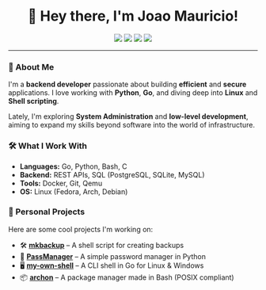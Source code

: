 <h1 align="center">👋 Hey there, I'm Joao Mauricio!</h1>

<p align="center">
  <img src="https://img.shields.io/badge/Code-Python-informational?style=flat&logo=python&logoColor=white&color=3776AB">
  <img src="https://img.shields.io/badge/Code-Go-informational?style=flat&logo=go&logoColor=white&color=00ADD8">
  <img src="https://img.shields.io/badge/OS-Linux-informational?style=flat&logo=linux&logoColor=white&color=FCC624">
  <img src="https://img.shields.io/badge/Shell-Bash-informational?style=flat&logo=gnu-bash&logoColor=white&color=4EAA25">
</p>

---

### 🚀 About Me  
I'm a **backend developer** passionate about building **efficient** and **secure** applications. I love working with **Python**, **Go**, and diving deep into **Linux** and **Shell scripting**.  

Lately, I'm exploring **System Administration** and **low-level development**, aiming to expand my skills beyond software into the world of infrastructure.  

### 🛠️ What I Work With  
- **Languages:** Go, Python, Bash, C 
- **Backend:** REST APIs, SQL (PostgreSQL, SQLite, MySQL)  
- **Tools:** Docker, Git, Qemu
- **OS:** Linux (Fedora, Arch, Debian)  

### 🔧 Personal Projects  
Here are some cool projects I'm working on:  
- 🛠️ [**mkbackup**](https://github.com/jean0t/mkbackup) – A shell script for creating backups  
- 🔑 [**PassManager**](https://github.com/jean0t/PassManager) – A simple password manager in Python  
- 🖥️ [**my-own-shell**](https://github.com/jean0t/my-own-shell) – A CLI shell in Go for Linux & Windows  
- 📦 [**archon**](https://github.com/jean0t/archon) – A package manager made in Bash (POSIX compliant)  